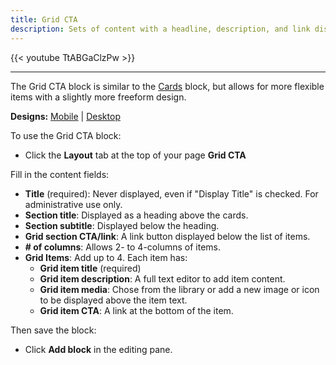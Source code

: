 ```yaml
---
title: Grid CTA
description: Sets of content with a headline, description, and link displayed in 2 to 4-item wide rows, with the option to include icons or images.
---
```


{{< youtube TtABGaClzPw >}}

-----

The Grid CTA block is similar to the [Cards](../cards) block, but allows for more flexible items with a slightly more freeform design. 

**Designs:** [Mobile](<../../../../../../assets/img/designs/lb/Grid Content Mobile.png>) | [Desktop](<../../../../../../assets/img/designs/lb/Grid Content Desktop.png>)

To use the Grid CTA block:

- Click the **Layout** tab at the top of your page **Grid CTA**

Fill in the content fields:

- **Title** (required): Never displayed, even if "Display Title" is checked. For administrative use only.
- **Section title**: Displayed as a heading above the cards.
- **Section subtitle**: Displayed below the heading.
- **Grid section CTA/link**: A link button displayed below the list of items.
- **# of columns**: Allows 2- to 4-columns of items.
- **Grid Items**: Add up to 4. Each item has:
  - **Grid item title** (required)
  - **Grid item description**: A full text editor to add item content.
  - **Grid item media**: Chose from the library or add a new image or icon to be displayed above the item text.
  - **Grid item CTA**: A link at the bottom of the item.

Then save the block:

- Click **Add block** in the editing pane.